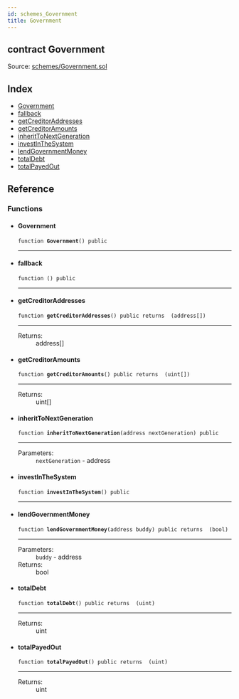 ```yaml
---
id: schemes_Government
title: Government
---
```


<div class="contract-doc"><div class="contract"><h2 class="contract-header"><span class="contract-kind">contract</span> Government</h2><div class="source">Source: <a href="https://github.com/FriendlyUser/solidity-smart-contracts.git//blob/v0.1.0/contracts/schemes/Government.sol" target="_blank">schemes/Government.sol</a></div></div><div class="index"><h2>Index</h2><ul><li><a href="schemes_Government.html#Government">Government</a></li><li><a href="schemes_Government.html#">fallback</a></li><li><a href="schemes_Government.html#getCreditorAddresses">getCreditorAddresses</a></li><li><a href="schemes_Government.html#getCreditorAmounts">getCreditorAmounts</a></li><li><a href="schemes_Government.html#inheritToNextGeneration">inheritToNextGeneration</a></li><li><a href="schemes_Government.html#investInTheSystem">investInTheSystem</a></li><li><a href="schemes_Government.html#lendGovernmentMoney">lendGovernmentMoney</a></li><li><a href="schemes_Government.html#totalDebt">totalDebt</a></li><li><a href="schemes_Government.html#totalPayedOut">totalPayedOut</a></li></ul></div><div class="reference"><h2>Reference</h2><div class="functions"><h3>Functions</h3><ul><li><div class="item function"><span id="Government" class="anchor-marker"></span><h4 class="name">Government</h4><div class="body"><code class="signature">function <strong>Government</strong><span>() </span><span>public </span></code><hr/></div></div></li><li><div class="item function"><span id="fallback" class="anchor-marker"></span><h4 class="name">fallback</h4><div class="body"><code class="signature">function <strong></strong><span>() </span><span>public </span></code><hr/></div></div></li><li><div class="item function"><span id="getCreditorAddresses" class="anchor-marker"></span><h4 class="name">getCreditorAddresses</h4><div class="body"><code class="signature">function <strong>getCreditorAddresses</strong><span>() </span><span>public </span><span>returns  (address[]) </span></code><hr/><dl><dt><span class="label-return">Returns:</span></dt><dd>address[]</dd></dl></div></div></li><li><div class="item function"><span id="getCreditorAmounts" class="anchor-marker"></span><h4 class="name">getCreditorAmounts</h4><div class="body"><code class="signature">function <strong>getCreditorAmounts</strong><span>() </span><span>public </span><span>returns  (uint[]) </span></code><hr/><dl><dt><span class="label-return">Returns:</span></dt><dd>uint[]</dd></dl></div></div></li><li><div class="item function"><span id="inheritToNextGeneration" class="anchor-marker"></span><h4 class="name">inheritToNextGeneration</h4><div class="body"><code class="signature">function <strong>inheritToNextGeneration</strong><span>(address nextGeneration) </span><span>public </span></code><hr/><dl><dt><span class="label-parameters">Parameters:</span></dt><dd><div><code>nextGeneration</code> - address</div></dd></dl></div></div></li><li><div class="item function"><span id="investInTheSystem" class="anchor-marker"></span><h4 class="name">investInTheSystem</h4><div class="body"><code class="signature">function <strong>investInTheSystem</strong><span>() </span><span>public </span></code><hr/></div></div></li><li><div class="item function"><span id="lendGovernmentMoney" class="anchor-marker"></span><h4 class="name">lendGovernmentMoney</h4><div class="body"><code class="signature">function <strong>lendGovernmentMoney</strong><span>(address buddy) </span><span>public </span><span>returns  (bool) </span></code><hr/><dl><dt><span class="label-parameters">Parameters:</span></dt><dd><div><code>buddy</code> - address</div></dd><dt><span class="label-return">Returns:</span></dt><dd>bool</dd></dl></div></div></li><li><div class="item function"><span id="totalDebt" class="anchor-marker"></span><h4 class="name">totalDebt</h4><div class="body"><code class="signature">function <strong>totalDebt</strong><span>() </span><span>public </span><span>returns  (uint) </span></code><hr/><dl><dt><span class="label-return">Returns:</span></dt><dd>uint</dd></dl></div></div></li><li><div class="item function"><span id="totalPayedOut" class="anchor-marker"></span><h4 class="name">totalPayedOut</h4><div class="body"><code class="signature">function <strong>totalPayedOut</strong><span>() </span><span>public </span><span>returns  (uint) </span></code><hr/><dl><dt><span class="label-return">Returns:</span></dt><dd>uint</dd></dl></div></div></li></ul></div></div></div>

